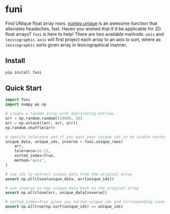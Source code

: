 # funi
Find UNIque float array rows.
[numpy.unique](https://numpy.org/doc/stable/reference/generated/numpy.unique.html) is an awesome function that alleviates headaches, fast.
Haven you wished that it'd be applicable for 2D float arrays?
`funi` is here to help!
There are two available methods: `axis` and `lexicographic`.
`axis` will first project each array to an axis to sort, where as
`lexicographic` sorts given array in lexicographical manner.

## Install
```bash
pip install funi
```

## Quick Start
```python
import funi
import numpy as np

# create a random array with duplicating entries
arr = np.random.random((10000, 3))
arr = np.vstack((arr, arr, arr))
np.random.shuffle(arr)

# specify tolerance and if you want your unique ids to be stable sorted.
unique_data, unique_ids, inverse = funi.unique_rows(
    arr,
    tolerance=1e-11,
    sorted_index=True,
    method="axis",
)

# use ids to extract unique_data from the original array
assert np.allclose(unique_data, arr[unique_ids])

# use inverse to map unique_data back to the original array
assert np.allclose(arr, unique_data[inverse])

# sorted_index=True gives you sorted unique_ids and corresponding inverse
assert np.alltrue(np.sort(unique_ids) == unique_ids)
```
